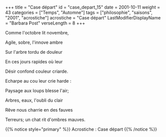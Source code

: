 +++
title = "Case départ"
id = "case_depart_15"
date = 2001-10-11
weight = 43
categories = ["Temps", "Automne"]
tags = ["philosophie", "saisons", "2001", "acrostiche"]
acrostiche = "Case départ"
LastModifierDisplayName = "Barbara Post"
verseLength = 8
+++

Comme l'octobre lit novembre,

Agile, sobre, l'innove ambre

Sur l'arbre tordu de douleur

En ces jours rapides où leur

Désir confond couleur criarde.

Echarpe au cou leur crie harde :

Paysage aux loups blesse l'air;

Arbres, eaux, l'oubli du clair

Rêve nous charrie en des fauves

Terreurs; un chat rit d'ombres mauves.

{{% notice style="primary" %}}
Acrostiche : Case départ
{{% /notice %}}

